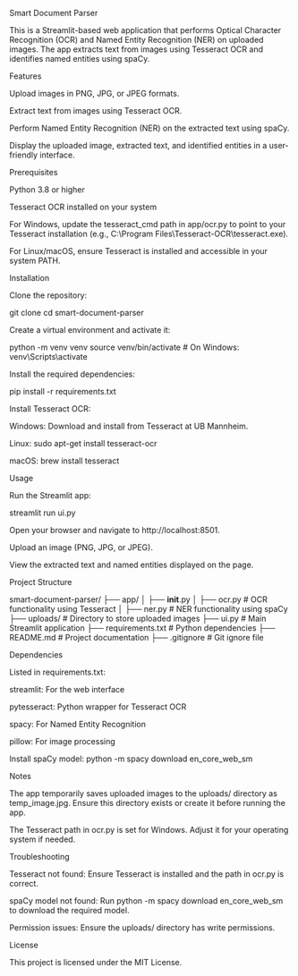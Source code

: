 Smart Document Parser

This is a Streamlit-based web application that performs Optical Character Recognition (OCR) and Named Entity Recognition (NER) on uploaded images. The app extracts text from images using Tesseract OCR and identifies named entities using spaCy.

Features





Upload images in PNG, JPG, or JPEG formats.



Extract text from images using Tesseract OCR.



Perform Named Entity Recognition (NER) on the extracted text using spaCy.



Display the uploaded image, extracted text, and identified entities in a user-friendly interface.

Prerequisites





Python 3.8 or higher



Tesseract OCR installed on your system





For Windows, update the tesseract_cmd path in app/ocr.py to point to your Tesseract installation (e.g., C:\Program Files\Tesseract-OCR\tesseract.exe).



For Linux/macOS, ensure Tesseract is installed and accessible in your system PATH.

Installation





Clone the repository:

git clone <repository-url>
cd smart-document-parser



Create a virtual environment and activate it:

python -m venv venv
source venv/bin/activate  # On Windows: venv\Scripts\activate



Install the required dependencies:

pip install -r requirements.txt



Install Tesseract OCR:





Windows: Download and install from Tesseract at UB Mannheim.



Linux: sudo apt-get install tesseract-ocr



macOS: brew install tesseract

Usage





Run the Streamlit app:

streamlit run ui.py



Open your browser and navigate to http://localhost:8501.



Upload an image (PNG, JPG, or JPEG).



View the extracted text and named entities displayed on the page.

Project Structure

smart-document-parser/
├── app/
│   ├── __init__.py
│   ├── ocr.py          # OCR functionality using Tesseract
│   ├── ner.py          # NER functionality using spaCy
├── uploads/            # Directory to store uploaded images
├── ui.py               # Main Streamlit application
├── requirements.txt    # Python dependencies
├── README.md           # Project documentation
├── .gitignore          # Git ignore file

Dependencies

Listed in requirements.txt:





streamlit: For the web interface



pytesseract: Python wrapper for Tesseract OCR



spacy: For Named Entity Recognition



pillow: For image processing



Install spaCy model: python -m spacy download en_core_web_sm

Notes





The app temporarily saves uploaded images to the uploads/ directory as temp_image.jpg. Ensure this directory exists or create it before running the app.



The Tesseract path in ocr.py is set for Windows. Adjust it for your operating system if needed.

Troubleshooting





Tesseract not found: Ensure Tesseract is installed and the path in ocr.py is correct.



spaCy model not found: Run python -m spacy download en_core_web_sm to download the required model.



Permission issues: Ensure the uploads/ directory has write permissions.

License

This project is licensed under the MIT License.